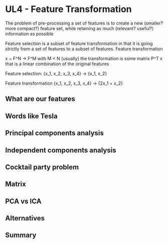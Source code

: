 # UL4 - Feature Transformation

The problem of pre-processing a set of features is to create a new (smaller? more compact?) feature set, while retaining as much (relevant? useful?) information as possible

Feature selection is a subset of feature transformation in that it is going strictly from a set of features to a subset of features. Feature transformation

x ~ F^N -> F^M with M < N (usually)
the transformation is some matrix P^T x that is a linear combination of the original features


Feature selection: {x_1, x_2, x_3, x_4} -> {x_1, x_2}

Feature transformation {x_1, x_2, x_3, x_4} -> {2x_1 + x_2}

## What are our features



## Words like Tesla



## Principal components analysis



## Independent components analysis



## Cocktail party problem



## Matrix



## PCA vs ICA



## Alternatives



## Summary



